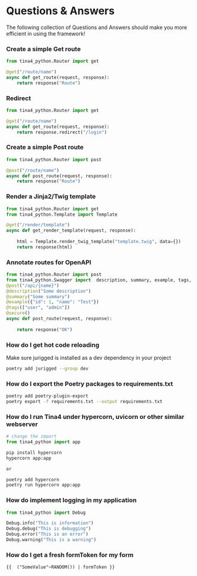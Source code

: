 # Questions & Answers

The following collection of Questions and Answers should make you more efficient in using the framework!

### Create a simple Get route

```python
from tina4_python.Router import get

@get("/route/name")
async def get_route(request, response):
    return response("Route")
```

### Redirect

```python
from tina4_python.Router import get

@get("/route/name")
async def get_route(request, response):
    return response.redirect("/login")
```


### Create a simple Post route

```python
from tina4_python.Router import post

@post("/route/name")
async def post_route(request, response):
    return response("Route")
```

### Render a Jinja2/Twig template

```python
from tina4_python.Router import get
from tina4_python.Template import Template

@get("/render/template")
async def get_render_template(request, response):
    
    html = Template.render_twig_template("template.twig", data={}) 
    return response(html)
```

### Annotate routes for OpenAPI

```python
from tina4_python.Router import post
from tina4_python.Swagger import  description, summary, example, tags, secure
@post("/api/{name}")
@description("Some description")
@summary("Some summary")
@example({"id": 1, "name": "Test"})
@tags(["user", "admin"])
@secure()
async def post_route(request, response): 
   
    return response("OK")
```

### How do I get hot code reloading

Make sure jurigged is installed as a dev dependency in your project
```bash
poetry add jurigged --group dev
```

### How do I export the Poetry packages to requirements.txt

```bash
poetry add poetry-plugin-export
poetry export -f requirements.txt --output requirements.txt
```

### How do I run Tina4 under hypercorn, uvicorn or other similar webserver

```python title="app.py"
# change the import
from tina4_python import app
```

```bash
pip install hypercorn
hypercorn app:app

or 

poetry add hypercorn
poetry run hypercorn app:app
```

### How do implement logging in my application

```python
from tina4_python import Debug

Debug.info("This is information")
Debug.debug("This is debugging")
Debug.error("This is an error")
Debug.warning("This is a warning")
```

### How do I get a fresh formToken for my form

```twig
{{  ("SomeValue"~RANDOM()) | formToken }}
```
